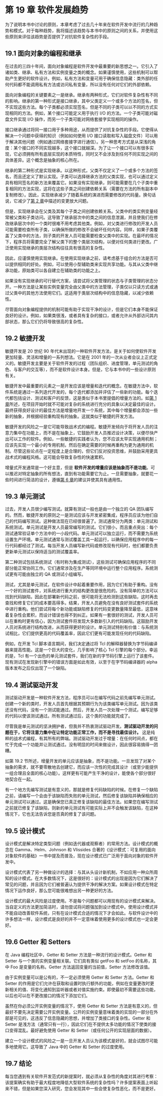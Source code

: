 # 第 19 章 软件发展趋势

为了说明本书中讨论的原则，本章考虑了过去几十年来在软件开发中流行的几种趋势和模式。对于每种趋势，我将描述该趋势与本书中的原则之间的关系，并使用这些原则来评估该趋势是否提供了对抗软件复杂性的手段。

## 19.1 面向对象的编程和继承

在过去的三四十年间，面向对象编程是软件开发中最重要的新思想之一。它引入了诸如类、继承、私有方法和实例变量之类的概念。如果谨慎使用，这些机制可以帮助产生更好的软件设计。例如，私有方法和变量可用于确保信息隐藏：类外部的任何代码都不能调用私有方法或访问私有变量，所以没有任何对它们的外部依赖。

面向对象编程的关键要素之一是继承。继承有两种形式，它们对软件复杂性有不同的影响。继承的第一种形式是接口继承，其中父类定义一个或多个方法的签名，但不实现这些方法。每个子类都必须实现签名，但是不同的子类可以以不同的方式实现相同的方法。例如，某个接口可能定义用于执行 I/O 的方法。一个子类可能对磁盘文件实现 I/O 操作，而另一个子类可能对网络套接字实现相同的操作。

接口继承通过将同一接口用于多种用途，从而提供了对抗复杂性的手段。它使得从解决一个问题中获得的知识（例如如何使用 I/O 接口读取和写入磁盘文件）可以用于解决其他问题（例如通过网络套接字进行通信）。另一种思考方式是从深浅的角度：某个接口的不同实现越多，这个接口就越深。为了让一个接口可以有很多实现，它必须拥有所有底层实现的本质特性，同时又不会涉及到任何不同实现之间的具体差异。这个概念是抽象的核心所在。

继承的第二种形式是实现继承。以这种形式，父类不仅定义了一个或多个方法的签名，而且还定义了默认实现。子类可以选择继承方法的父类实现，也可以通过定义具有相同签名的新方法来覆盖它。如果没有实现继承，则可能需要在几个子类中重复相同的方法实现，这将在这些子类之间创建依赖关系（需要在方法的所有副本中复制修改）。因此，实现继承减少了随着系统的演进而需要修改的代码量。换句话说，它减少了[第 2 章](ch02.md)中描述的变更放大问题。

但是，实现继承会在父类及其每个子类之间创建依赖关系。父类中的类实例变量经常被父类和子类访问。这导致了继承层次中的类之间的信息泄漏，并且使我们在修改继承层次中的一个类时很难不用考虑其他类。例如，对父类进行修改的开发人员可能需要检查所有子类，以确保所做的修改不会破坏任何内容。同样，如果子类覆盖了父类中的方法，则子类的开发人员可能需要检查父类中的实现。在最坏的情况下，程序员将需要完全了解父类下的整个类层次结构，以便对任何类进行更改。广泛使用实现继承的类层次结构往往具有很高的复杂性。

因此，应谨慎使用实现继承。在使用实现继承之前，请考虑基于组合的方法是否可以提供相同的好处。例如，可以使用小型辅助类来实现共享功能。与其从父类中继承功能，原始类可以各自建立在辅助类的功能之上。

如果没有实现继承的可行替代方案，请尝试将父类管理的状态与子类管理的状态分开。一种方法是让某些实例变量完全由父类中的方法管理，子类仅以只读方式或通过父类中的其他方法使用它们。这适用于类层次结构中的信息隐藏，以减少依赖性。

尽管面向对象编程提供的机制可能有助于实现干净的设计，但是它们本身不能保证良好的设计。例如，如果类很浅，或者具有复杂的接口，或者允许从外部访问其内部状态，那么它们仍将导致很高的复杂性。

## 19.2 敏捷开发

敏捷开发是 20 世纪 90 年代末出现的一种软件开发方法，是关于如何使软件开发更加轻量、灵活和增量的一系列想法。它是在 2001 年的一次从业者会议上正式定义的。敏捷开发主要是关于软件开发的过程（团队组织、进度管理，单元测试的角色、与客户的交互等），而不是软件设计本身。但是，它与本书中的一些设计原则有关。

敏捷开发中最重要的元素之一是开发应该是增量和迭代的概念。在敏捷方法中，软件系统是通过一系列迭代开发的，每个迭代都添加并评估了一些新的功能。每个迭代都包括设计、测试和客户的反馈，这是类似于本书里提倡的增量方法的。如[第 1 章](ch01.md)所述，在项目开始时就不可能对复杂的系统进行充分的具象以决定最佳的设计。最终获得良好设计的最佳方法是增量地开发一个系统，其中每个增量都会添加一些新的抽象，并根据经验重构现有的抽象。这就类似于敏捷的开发方法。

敏捷开发的风险之一是它可能导致战术式的编程。敏捷开发倾向于将开发人员的注意力集中在功能上，而不是在抽象上，它鼓励开发人员推迟设计决策，以便尽快产出可以工作的软件。例如，一些敏捷的实践者认为，您不应该太早实现通用机制；应该先实现一个最小的专用机制，然后在确定需要的时候再重构为更为通用的机制。尽管这些论点在一定程度上是合理的，但它们反对投资思维，并鼓励采用更具战术式的编程风格。这可能会导致复杂性的快速累积。

增量式开发通常是一个好主意，但是 **软件开发的增量应该是抽象而不是功能**。可以推迟对特定抽象的所有想法，直到有功能需要它为止。一旦需要抽象，就要花一些时间进行简洁的设计，遵循[第 6 章](ch06.md)的建议并使其具有通用性。

## 19.3 单元测试

过去，开发人员很少编写测试。就算有测试一般也是由一个独立的 QA 团队编写的。然而，敏捷开发的原则之一是测试应该与开发紧密集成，程序员应该为他们自己的代码编写测试。这种做法现在已经很普遍了。测试通常分为两类：单元测试和系统测试。单元测试是开发人员最常编写的测试。它们很小，而且重点突出：每个测试通常验证单个方法中的一小段代码。单元测试可以独立运行，而不需要为系统设置生产环境。单元测试通常与测试覆盖工具一起运行，以确保应用程序中的每一行代码都经过了测试。每当开发人员编写新代码或修改现有代码时，他们都要负责更新单元测试以保持适当的测试覆盖率。

第二种测试包括系统测试（有时称为集成测试），这些测试可确保应用程序的不同部分能正常协同工作。它们通常涉及在生产等同环境中运行整个应用程序。系统测试更有可能由独立的 QA 或测试小组编写。

测试，尤其是单元测试，在软件设计中起着重要作用，因为它们有助于重构。没有一个好的测试套件，对系统进行重大的结构更改是很危险的。没有简单的方法可以找到代码缺陷，因此在部署新代码之前，很可能将无法检测到这些缺陷，这时再去查找和修复它们的成本要高得多。结果，开发人员避免在没有良好测试套件的系统中进行重构。他们尝试将每个新功能或缺陷修复的代码变更数量降至最低，这意味着复杂性会累积，而设计错误也得不到纠正。如果有一套很好的测试，开发人员可以在重构时更有信心，因为测试套件将发现大多数新引入的代码缺陷。这鼓励开发人员对系统进行结构改进，从而获得更好的设计。单元测试特别有价值：与系统测试相比，它们提供更高的代码覆盖率，因此它们更有可能发现任何的代码缺陷。

例如，在开发 Tcl 脚本语言期间，我们决定通过将 Tcl 的解释器替换为字节码编译器来提高性能。这是一个巨大的变化，几乎影响了核心 Tcl 引擎的每个部分。幸运的是，Tcl 有一个出色的单元测试套件，我们在新的字节码引擎上运行了该套件。现有测试在发现新引擎中的错误方面是如此有效，以至于在字节码编译器的 alpha 版本发布之后仅出现了一个缺陷。

## 19.4 测试驱动开发

测试驱动开发是一种软件开发方法，程序员可以在编写代码之前先编写单元测试。创建一个新的类时，开发人员首先根据其预期行为为该类编写单元测试。因为该类还没有代码，没有一个测试能通过。然后，开发人员一次处理一个测试，编写足够的代码以使该测试通过。所有测试通过后，这个类的功能就完成了。

尽管我是单元测试的坚决拥护者，但我并不热衷测试驱动开发。**测试驱动开发的问题在于，它将注意力集中在让特定功能正常工作，而不是寻找最佳设计。** 这是纯粹的战术式编程，有其所有的弊端。测试驱动开发过于增量：在任何时间点，都在忙于完成一个功能并让测试通过。没有明显的时间来做设计，因此很容易搞得一团糟。

如第 19.2 节所述，增量开发的单元应该是抽象，而不是功能。一旦发现了对某个抽象的需求，就不要零散地去创建它，而应该一次性的完成其设计（或至少能提供一组合理且全面的核心功能）。这样更有可能产生干净的设计，能使各个部分很好地契合在一起。

有一个地方先编写测试是有意义的，那就是修复代码缺陷的时候。在修复一个缺陷之前，请编写一个会由于该缺陷而失败的单元测试，然后修复该缺陷并确保相应的单元测试可以通过。这是确保您已真正修复该缺陷的最佳方法。如果您在编写测试之前就已修复了该缺陷，则新的单元测试有可能实际上并不会触发该缺陷，在这种情况下，它也无法告诉您是否真的修复了该问题。

## 19.5 设计模式

设计模式是解决特定类型问题（例如迭代器或观察者）的常用方法。设计模式的概念在 Gamma、Helm、Johnson 和 Vlissides 合著的《设计模式：可复用的面向对象软件的基础》一书中提及而普及，现在设计模式已广泛用于面向对象的软件开发中。

设计模式代表了另一种做设计的选择：与其从头设计新机制，不如应用一种众所周知的设计模式。在大多数情况下，这是很好的：设计模式的出现是因为它们解决了常见的问题，并且因为它们被普遍认为提供干净的解决方案。如果设计模式在特定情况下运作良好，那么您可能很难想出另一种更好的方法。

设计模式的最大风险是过度使用。不是每个问题都可以用现有的设计模式来解决。当自定义的方法更加简洁时，请勿尝试将问题强加到设计模式中。使用设计模式并不能自动改善软件系统，只有在设计模式合适的情况下才会如此。与软件设计中的许多想法一样，设计模式是良好的并不一定意味着使用更多的设计模式也一定会更好。

## 19.6 Getter 和 Setters

在 Java 编程社区中，Getter 和 Setter 方法是一种流行的设计模式。Getter 和 Setter 与一个类的实例变量相关联。它们具有类似 getFoo 和 setFoo 的名称，其中 Foo 是变量的名称。Getter 方法返回变量的当前值，Setter 方法修改该值。

由于实例变量可以是公有的，不一定必须使用 Getter 和 Setter 方法。Getter 和 Setter 的作用是它们允许在获取和设置时执行额外的功能，例如在变量更改时更新相关的值、将变化通知到监听器或者对值实施约束。即使最初不需要这些功能，以后也可以在不更改接口的情况下添加它们。

虽然在你必须公开实例变量的情况下，使用 Getter 和 Setter 方法是有意义的，但最好不要先决定需要公开实例变量。公开的实例变量意味着类的实现的一部分在外部是可见的，这违反了信息隐藏的思想，并增加了类接口的复杂性。Getter 和 Setter 是浅方法（通常只有一行），因此它们在不提供太多功能的情况下使类的接口变得混乱。最好避免使用 Getter 和 Setter（或任何公开的实现层面的数据）。

建立一个设计模式的风险之一是一旦开发人员认为该模式是好的，就会试图尽可能多地使用它。这导致了 Java 中的 Getter 和 Setter 的过度使用。

## 19.7 结论

每当您遇到有关软件开发范式的新提案时，就必须从复杂性的角度对其进行考察：该提案确实有助于最大程度地降低大型软件系统的复杂性吗？许多提案表面上听起来不错，但是如果您深入研究，您会发现其中一些会使复杂性恶化，而不是更好。
